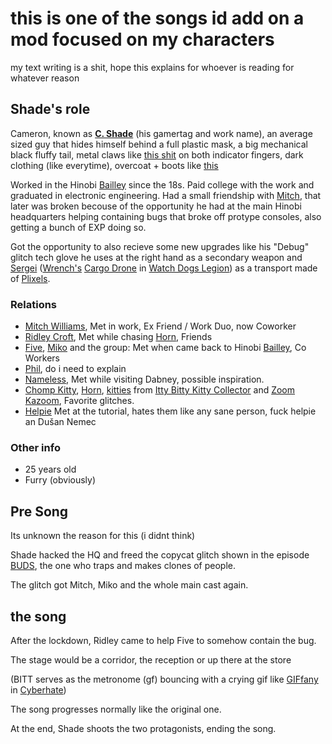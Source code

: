 # this is one of the songs id add on a mod focused on my characters
my text writing is a shit, hope this explains for whoever is reading for whatever reason
## Shade's role

Cameron, known as <ins>**C. Shade**</ins> (his gamertag and work name), an average sized guy that hides himself behind a full plastic mask, a big mechanical black fluffy tail, metal claws like [this shit](https://br.pinterest.com/pin/969188782458218433/) on both indicator fingers, dark clothing (like everytime), overcoat + boots like [this](https://br.pinterest.com/pin/476818679315872540/) 

Worked in the Hinobi [Bailley](https://glitchtechs.fandom.com/wiki/Bailley) since the 18s. Paid college with the work and graduated in electronic engineering. Had a small friendship with [Mitch](https://glitchtechs.fandom.com/wiki/Mitch_Williams), that later was broken becouse of the opportunity he had at the main Hinobi headquarters helping containing bugs that broke off protype consoles, also getting a bunch of EXP doing so. 

Got the opportunity to also recieve some new upgrades like his "Debug" glitch tech glove he uses at the right hand as a secondary weapon and [Sergei](https://www.artstation.com/artwork/D5P3B0) ([Wrench's](https://watchdogs.fandom.com/wiki/Wrench_(character)) [Cargo Drone](https://watchdogs.fandom.com/wiki/Cargo_Drone) in [Watch Dogs Legion](https://watchdogs.fandom.com/wiki/Watch_Dogs:_Legion)) as a transport made of [Plixels](https://glitchtechs.fandom.com/wiki/Plixels). 


### Relations

- [Mitch Williams](https://glitchtechs.fandom.com/wiki/Mitch_Williams), Met in work, Ex Friend / Work Duo, now Coworker
- [Ridley Croft](https://glitchtechs.fandom.com/wiki/Ridley), Met while chasing [Horn](https://glitchtechs.fandom.com/wiki/Horn), Friends
- [Five](https://glitchtechs.fandom.com/wiki/High_Five), [Miko](https://glitchtechs.fandom.com/wiki/Miko_Kubota) and the group: Met when came back to Hinobi [Bailley](https://glitchtechs.fandom.com/wiki/Bailley), Co Workers
- [Phil](https://glitchtechs.fandom.com/wiki/Phil_Altiere), do i need to explain
- [Nameless](https://glitchtechs.fandom.com/wiki/Nameless), Met while visiting Dabney, possible inspiration.
- [Chomp Kitty](https://glitchtechs.fandom.com/wiki/Chomp_Kitty), [Horn](https://glitchtechs.fandom.com/wiki/Horn), [kitties](https://glitchtechs.fandom.com/wiki/Glitch_Kitties) from [Itty Bitty Kitty Collector](https://glitchtechs.fandom.com/wiki/Itty_Bitty_Kitty_Collector) and [Zoom Kazoom](https://glitchtechs.fandom.com/wiki/Zoom_Kazoom), Favorite glitches. 
- [Helpie](https://glitchtechs.fandom.com/wiki/Helpie) Met at the tutorial, hates them like any sane person, fuck helpie an Dušan Nemec

### Other info

- 25 years old 
- Furry (obviously)


## Pre Song

Its unknown the reason for this (i didnt think)

Shade hacked the HQ and freed the copycat glitch shown in the episode [BUDS](https://glitchtechs.fandom.com/wiki/BUDS), the one who traps and makes clones of people.

The glitch got Mitch, Miko and the whole main cast again.

## the song

After the lockdown, Ridley came to help Five to somehow contain the bug.

The stage would be a corridor, the reception or up there at the store

(BITT serves as the metronome (gf) bouncing with a crying gif like [GIFfany](https://fridaynightfunking.fandom.com/wiki/Friday_Night_Romance_7_(Vs._GIFfany)#GIFfany) in [Cyberhate](https://youtu.be/cXOD3L7QW14?t=1071))

The song progresses normally like the original one.

At the end, Shade shoots the two protagonists, ending the song.



